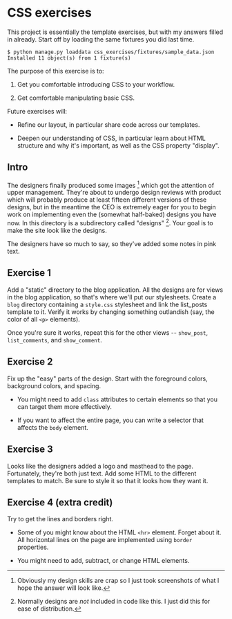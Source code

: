 # CSS exercises

This project is essentially the template exercises, but with my
answers filled in already. Start off by loading the same fixtures you
did last time.

    $ python manage.py loaddata css_exercises/fixtures/sample_data.json
    Installed 11 object(s) from 1 fixture(s)

The purpose of this exercise is to:

1. Get you comfortable introducing CSS to your workflow.

2. Get comfortable manipulating basic CSS.

Future exercises will:

- Refine our layout, in particular share code across our templates.

- Deepen our understanding of CSS, in particular learn about HTML
structure and why it's important, as well as the CSS property
"display".

## Intro

The designers finally produced some images [^1] which got the
attention of upper management. They're about to undergo design reviews
with product which will probably produce at least fifteen different
versions of these designs, but in the meantime the CEO is extremely
eager for you to begin work on implementing even the (somewhat
half-baked) designs you have now. In this directory is a subdirectory
called "designs" [^2]. Your goal is to make the site look like the
designs.

The designers have so much to say, so they've added some notes in pink
text.

## Exercise 1

Add a "static" directory to the blog application. All the designs are
for views in the blog application, so that's where we'll put our
stylesheets. Create a ``blog`` directory containing a ``style.css``
stylesheet and link the list_posts template to it. Verify it works by
changing something outlandish (say, the color of all ``<p>``
elements).

Once you're sure it works, repeat this for the other views --
``show_post``, ``list_comments``, and ``show_comment``.

## Exercise 2

Fix up the "easy" parts of the design. Start with the foreground
colors, background colors, and spacing.

- You might need to add ``class`` attributes to certain elements so
  that you can target them more effectively.

- If you want to affect the entire page, you can write a selector that
  affects the ``body`` element.

## Exercise 3

Looks like the designers added a logo and masthead to the
page. Fortunately, they're both just text. Add some HTML to the
different templates to match. Be sure to style it so that it looks how
they want it.

## Exercise 4 (extra credit)

Try to get the lines and borders right.

- Some of you might know about the HTML ``<hr>`` element. Forget about
  it. All horizontal lines on the page are implemented using
  ``border`` properties.

- You might need to add, subtract, or change HTML elements.

[^1]: Obviously my design skills are crap so I just took screenshots
    of what I hope the answer will look like.

[^2]: Normally designs are *not* included in code like this. I just
    did this for ease of distribution.
